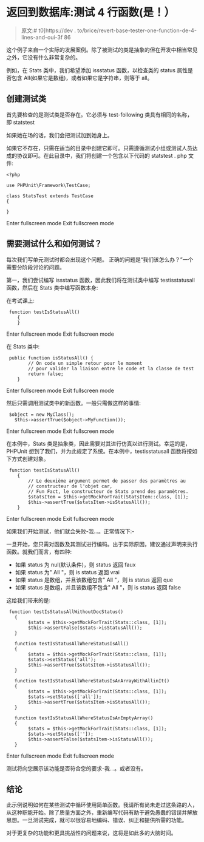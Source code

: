 # 返回到数据库:测试 4 行函数(是！）

> 原文:# t0]https://dev . to/brice/revert-base-tester-one-function-de-4-lines-and-oui-3f 86

这个例子来自一个实际的发展案例。除了被测试的类是抽象的但在开发中相当常见之外，它没有什么非常复杂的。

例如，在 Stats 类中，我们希望添加 issstatus 函数，以检查类的 status 属性是否包含 All(如果它是数组)，或者如果它是字符串，则等于 all。

## 创建测试类

首先要检查的是测试类是否存在。它必须与 test-following 类具有相同的名称，即 statstest

如果她在场的话，我们会把测试加到她身上。

如果它不存在，只需在适当的目录中创建它即可。只需遵循测试小组或测试人员达成的协议即可。在此目录中，我们将创建一个包含以下代码的 statstest . php 文件:

```
<?php

use PHPUnit\Framework\TestCase;

class StatsTest extends TestCase
{

} 
```

Enter fullscreen mode Exit fullscreen mode

## 需要测试什么和如何测试？

每次我们写单元测试时都会出现这个问题。
正确的问题是“我们该怎么办？”一个需要分阶段讨论的问题。

第一，我们尝试编写 issstatus 函数，因此我们将在测试类中编写 testisstatusall 函数，然后在 Stats 类中编写函数本身:

在考试课上:

```
 function testIsStatusAll()
    {
    } 
```

Enter fullscreen mode Exit fullscreen mode

在 Stats 类中:

```
 public function isStatusAll() {
        // On code un simple retour pour le moment 
        // pour valider la liaison entre le code et la classe de test
        return false;
    } 
```

Enter fullscreen mode Exit fullscreen mode

然后只需调用测试类中的新函数。一般只需做这样的事情:

```
 $object = new MyClass();
   $this->assertTrue($object->MyFunction()); 
```

Enter fullscreen mode Exit fullscreen mode

在本例中，Stats 类是抽象类，因此需要对其进行仿真以进行测试。幸运的是，PHPUnit 想到了我们，并为此规定了系统。在本例中，testisstatusall 函数将按如下方式创建对象。

```
 function testIsStatusAll()
    {
        // Le deuxième argument permet de passer des paramètres au 
        // constructeur de l'objet car, 
        // Fun Fact, le constructeur de Stats prend des paramètres.
        $statsItem = $this->getMockForTrait(StatsItem::class, [1]);
        $this->assertTrue($statsItem->isStatusAll());
    } 
```

Enter fullscreen mode Exit fullscreen mode

如果我们开始测试，他们就会失败-我...。正常情况下:-

一旦开始，您只需对函数及其测试进行编码。出于实际原因，建议通过声明来执行函数。就我们而言，有四种:

*   如果 status 为 nul(默认条件)，则 status 返回 faux
*   如果 status 为" All "，则 is status 返回 vrai
*   如果 status 是数组，并且该数组包含" All "，则 is status 返回 que
*   如果 status 是数组，并且该数组不包含" All "，则 is status 返回 false

这给我们带来的是:

```
 function testIsStatusAllWithoutDocStatus()
   {
        $stats = $this->getMockForTrait(Stats::class, [1]);
        $this->assertFalse($stats->isStatusAll());
   }

   function testIsStatusAllWhereStatusIsAll()
   {
        $stats = $this->getMockForTrait(Stats::class, [1]);
        $stats->setStatus('all');
        $this->assertTrue($statsItem->isStatusAll());
   }

   function testIsStatusAllWhereStatusIsAnArrayWithAllinIt()
   {
        $stats = $this->getMockForTrait(Stats::class, [1]);
        $stats->setStatus(['all']);
        $this->assertTrue($statsItem->isStatusAll());
   }

   function testIsStatusAllWhereStatusIsAnEmptyArray()
   {
        $stats = $this->getMockForTrait(Stats::class, [1]);
        $stats->setStatus(['']);
        $this->assertFalse($statsItem->isStatusAll());
   } 
```

Enter fullscreen mode Exit fullscreen mode

测试将向您展示该功能是否符合您的要求-我...。或者没有。

## 结论

此示例说明如何在某些测试中循环使用简单函数。我请所有尚未走过这条路的人，从这种职能开始。除了质量方面之外，重新编写代码有助于避免愚蠢的错误并解放思想。一旦测试完成，就可以很容易地编码、错误、纠正和提供所需的功能。

对于更复杂的功能和更具挑战性的问题来说，这将是如此多的大脑时间。
